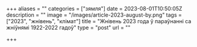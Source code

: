 +++
aliases = ""
categories = ["зямля"]
date = 2023-08-01T10:50:05Z
description = ""
image = "/images/article-2023-august-by.png"
tags = ["2023", "жнівень", "клiмат"]
title = "Жнівень 2023 года ў параўнанні са жніўнямі 1922-2022 гадоў"
type = "post"
url = ""

+++
